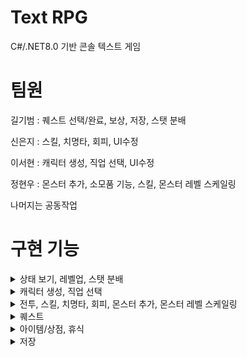 # Text RPG
C#/.NET8.0 기반 콘솔 텍스트 게임

# 팀원
  길기범 : 퀘스트 선택/완료, 보상, 저장, 스탯 분배
  
  신은지 : 스킬, 치명타, 회피, UI수정
  
  이서현 : 캐릭터 생성, 직업 선택, UI수정
  
  정현우 : 몬스터 추가, 소모품 기능, 스킬, 몬스터 레벨 스케일링

  나머지는 공동작업

# 구현 기능
<details> 
<summary>상태 보기, 레벨업, 스탯 분배</summary>
  
  #### 상태 보기
  <img src = "https://github.com/GGB97/TextRPG_18/assets/78461967/f09dd9c3-93c1-48f4-880d-e91035ea1716">
  
  #### 레벨업
  <img src = "https://github.com/GGB97/TextRPG_18/assets/78461967/02df108d-f46a-4237-8b74-de765e3166a9">

  #### 스탯 분배
    ----- 스탯 포인트 사용시 (+원하는 스탯),(-스탯포인트 차감) -----
  <img src = "https://github.com/GGB97/TextRPG_18/assets/78461967/83f43f00-4b38-4b08-9465-1ca7aea8a275">   

  
</details>


<details> 
<summary>캐릭터 생성, 직업 선택</summary>
  
  #### 캐릭터 생성
  <img src = "https://github.com/GGB97/TextRPG_18/assets/154600776/36e2993c-8e3f-4fb6-93b3-309d79c20984">
  
  #### 직업 선택
  <img src = "https://github.com/GGB97/TextRPG_18/assets/154600776/cc1a042a-24dc-4e3e-adbf-c09e1b1c17f1">
</details>

<details> 
<summary>전투, 스킬, 치명타, 회피, 몬스터 추가, 몬스터 레벨 스케일링</summary>

  #### 전투
  <img src = "https://github.com/GGB97/TextRPG_18/assets/154600776/c3303dd9-204f-4af6-bea3-52f379b41c64" width="800" height="250">
  <img src = "https://github.com/GGB97/TextRPG_18/assets/154600776/3f6f25b1-5a7a-40fe-a922-ab694c644f2a" width="800" height="500">
  <img src = "https://github.com/GGB97/TextRPG_18/assets/154600776/5016e821-978e-4f9c-8b11-7c0716a9b3a1" width="800" height="500">
  
  #### 스킬
  <img src = "https://github.com/GGB97/TextRPG_18/assets/154600776/92f19b11-ded6-4f02-85bd-d7347b820941" width="800" height="250">
  <img src = "https://github.com/GGB97/TextRPG_18/assets/154600776/65c2f070-11e2-4986-87f4-ec0f9e4c54f7" width="800" height="500">
  
  #### 치명타
  <img src = "https://github.com/GGB97/TextRPG_18/assets/128718414/921e7f15-e0de-4f74-8b76-26438019d3a1">   
  <img src = "https://github.com/GGB97/TextRPG_18/assets/128718414/67923f52-0b92-44ca-8791-3483f0585122"> 
    
  #### 회피
  <img src = "https://github.com/GGB97/TextRPG_18/assets/128718414/93158f17-1065-484b-9a28-3b77730805dc">
  <img src = "https://github.com/GGB97/TextRPG_18/assets/128718414/b1daf177-f864-4848-ae0c-e8f109a7938c">
    
  #### 몬스터 추가
    추가한 몬스터 종류: 고블린 / 오크 / 리자드맨 / 고블린 사제 / 트롤 / 흡혈 박쥐
    -각 몬스터는 랜덤 확률로 고유의 스킬을 사용한다.
    -고블린 : 두 개의 스킬을 가진다. 1.'고블린' 또는 '고블린 사제'를 하나 전투에 불러온다. 2. 대기한다.
    -오크 : 자신의 ATK*0.5 만큼 자해하고 플레이어에게 ATK의 2배 데미지를 입힌다.
    -리자드맨 : 두번 공격한다. 총합 계수는 ATK의 2배 데미지.
    -고블린 사제 : 동료 몬스터를 하나 랜덤으로 회복시킨다. 또는 죽은 동료 몬스터를 낮은 확률로 부활시킨다.
    -트롤 : 높은 확률로 대기하면서 회복한다. 체력 회복 + 최대체력 증가(대)
    -흡혈 박쥐 : 플레이어를 공격하고 공격량만큼 회복한다. 흡혈로 체력이 최대에 도달할 시 최대체력 증가(중)
    
    -고블린은 평균 하위의 능력치를 가진다.
    -오크는 평균의 공격력과 높은 체력, 낮은 회피 수치를 가진다.
    -리자드맨은 높은 공격력과 낮은 체력, 높은 회피 수치를 가진다.
    -고블린 사제는 가장 낮은 공격력과 높은 체력, 낮은 회피 수치를 가진다.
    -트롤은 가장 높은 체력과 가장 높은 공격력, 가장 낮은 회피 수치를 가진다.
    -흡혈 박쥐는 낮은 체력, 가장 높은 회피 수치를 가진다.
    
    -고블린 사제, 트롤, 흡혈 박쥐는 랜덤 확률로 포션 3종 중 하나를 드랍한다.
  
  #### 레벨 스케일링
    Player 레벨에 비례해 던전에 출현하는 몬스터가 강해진다.
    -Player 레벨에 따라 전투에 출현하는 몬스터 수의 랜덤값 최대치가 1 증가한다.
    -Player 레벨에 비례한 랜덤값의 *7만큼 몬스터의 최대 체력이 증가한다.
    -Player 레벨에 비례한 랜덤값의 *4만큼 몬스터의 공격력이 증가한다.
    -Player 레벨에 비례한 랜덤값의 *25만큼 몬스터가 드랍하는 골드량이 증가한다.
    -Player 레벨에 비례한 랜덤값의 *15만큼 몬스터가 드랍하는 경험치량이 증가한다.
    -Player 레벨에 비례한 랜덤값의 1/2만큼 몬스터의 회피치가 증가한다.
</details>

<details> 
<summary>퀘스트</summary>
  
  ### 기본 상태
  ![Quest_Default](https://github.com/GGB97/TextRPG_18/assets/99232361/00aee39b-2b33-4fa2-bcbd-dd76d6164a06)
  
  #### 퀘스트 수락
  ![Quest_Accept](https://github.com/GGB97/TextRPG_18/assets/99232361/41297573-bce4-4550-a613-13ab71a0acdf)
    
  #### 퀘스트 포기
  ![Quest_Abandon](https://github.com/GGB97/TextRPG_18/assets/99232361/4a772edd-e7d8-4813-80d4-587335f17c27)

  #### 퀘스트 완료
  ![Quest_Clear1](https://github.com/GGB97/TextRPG_18/assets/99232361/89a1ab16-aeb1-4721-9e24-e9aae514a7d6)
  ![Quest_Clear2](https://github.com/GGB97/TextRPG_18/assets/99232361/ff7a53fc-a091-410a-af69-fbb5b0bfe15c)

  
</details>

<details> 
<summary>아이템/상점, 휴식</summary>
  
  #### 장비 장착/해체
  <img src = "https://github.com/GGB97/TextRPG_18/assets/99232361/42e6b0d5-6a50-4c43-bc06-d55025f0e837">
  
  #### 소모품 사용
  <img src = "https://github.com/GGB97/TextRPG_18/assets/99232361/42e6b0d5-6a50-4c43-bc06-d55025f0e837">

  #### 아이템 구매/판매
  <img src = "https://github.com/GGB97/TextRPG_18/assets/99232361/42e6b0d5-6a50-4c43-bc06-d55025f0e837">

  #### 휴식
  <img src = "https://github.com/GGB97/TextRPG_18/assets/99232361/42e6b0d5-6a50-4c43-bc06-d55025f0e837">
</details>

<details> 
<summary>저장</summary>
  
  #### 저장
  <img src = "https://github.com/GGB97/TextRPG_18/assets/99232361/42e6b0d5-6a50-4c43-bc06-d55025f0e837">
  
  #### 불러오기
  <img src = "https://github.com/GGB97/TextRPG_18/assets/99232361/42e6b0d5-6a50-4c43-bc06-d55025f0e837">
</details>


